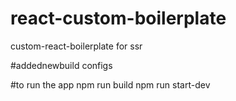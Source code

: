 # react-custom-boilerplate
custom-react-boilerplate for ssr

#addednewbuild configs

#to run the app 
npm run build
npm run start-dev
